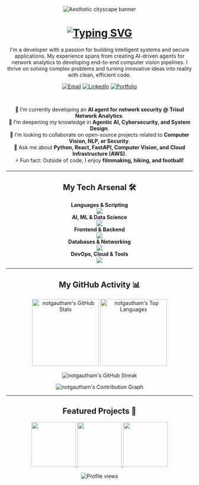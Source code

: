 <!-- Banner Image -->

<p align="center">
<img src="https://www.google.com/search?q=https://i.imgur.com/8p5j3jQ.gif" alt="Aesthetic cityscape banner"/>
</p>

<!-- Typing SVG -->

<h1 align="center">
<a href="https://git.io/typing-svg"><img src="https://www.google.com/search?q=https://readme-typing-svg.demolab.com%3Ffont%3DFira%2BCode%26weight%3D700%26size%3D30%26pause%3D1000%26color%3DF85D7F%26center%3Dtrue%26vCenter%3Dtrue%26width%3D435%26lines%3DHey%252C%2BI%27m%2BGautham%2BVenkatesan%3BA%2BDeveloper%2Bfocused%2Bon%2BAI%2B%2526%2BSecurity%3BAlways%2Blearning%2Band%2Bbuilding...%3BWelcome%2Bto%2Bmy%2Bdigital%2Bspace." alt="Typing SVG" /></a>
</h1>

<!-- About Me Section -->

<p align="center">
I'm a developer with a passion for building intelligent systems and secure applications. My experience spans from creating AI-driven agents for network analytics to developing end-to-end computer vision pipelines. I thrive on solving complex problems and turning innovative ideas into reality with clean, efficient code.
</p>

<!-- Socials & Links -->

<p align="center">
<a href="mailto:vgautham.coll@gmail.com"><img src="https://www.google.com/search?q=https://img.shields.io/badge/Email-D14836%3Fstyle%3Dfor-the-badge%26logo%3Dgmail%26logoColor%3Dwhite" alt="Email"/></a>
<a href="https://www.google.com/search?q=https://linkedin.com/in/gautham-venkatesan" target="_blank"><img src="https://www.google.com/search?q=https://img.shields.io/badge/LinkedIn-0077B5%3Fstyle%3Dfor-the-badge%26logo%3Dlinkedin%26logoColor%3Dwhite" alt="LinkedIn"></a>
<a href="https://www.google.com/search?q=https://github.com/notgautham" target="_blank"><img src="https://www.google.com/search?q=https://img.shields.io/badge/Portfolio-f85d7f%3Fstyle%3Dfor-the-badge%26logo%3Dgithub%26logoColor%3Dwhite" alt="Portfolio"/></a>
</p>

<br>

<!-- Details Section -->

<p align="center">
🔭 I’m currently developing an <strong>AI agent for network security @ Trisul Network Analytics</strong>. <br>
🌱 I’m deepening my knowledge in <strong>Agentic AI, Cybersecurity, and System Design</strong>. <br>
👯 I’m looking to collaborate on open-source projects related to <strong>Computer Vision, NLP, or Security</strong>. <br>
💬 Ask me about <strong>Python, React, FastAPI, Computer Vision, and Cloud Infrastructure (AWS)</strong>. <br>
⚡ Fun fact: Outside of code, I enjoy <strong>filmmaking, hiking, and football!</strong>
</p>

<hr>

<!-- Skills Section -->

<h2 align="center">My Tech Arsenal 🛠️</h2>
<p align="center">
<strong>Languages & Scripting</strong><br>
<a href="https://skillicons.dev">
<img src="https://www.google.com/search?q=https://skillicons.dev/icons%3Fi%3Dpython,cpp,js,bash,sql%26theme%3Ddark" />
</a>
<br>
<strong>AI, ML & Data Science</strong><br>
<a href="https://skillicons.dev">
<img src="https://www.google.com/search?q=https://skillicons.dev/icons%3Fi%3Dtensorflow,keras,pytorch,sklearn,opencv,transformers%26theme%3Ddark" />
</a>
<br>
<strong>Frontend & Backend</strong><br>
<a href="https://skillicons.dev">
<img src="https://www.google.com/search?q=https://skillicons.dev/icons%3Fi%3Dreact,nextjs,nodejs,tailwind,fastapi,express,django%26theme%3Ddark" />
</a>
<br>
<strong>Databases & Networking</strong><br>
<a href="https://skillicons.dev">
<img src="https://www.google.com/search?q=https://skillicons.dev/icons%3Fi%3Dpostgres,mongodb,mysql,suricata,wireshark%26theme%3Ddark" />
</a>
<br>
<strong>DevOps, Cloud & Tools</strong><br>
<a href="https://skillicons.dev">
<img src="https://www.google.com/search?q=https://skillicons.dev/icons%3Fi%3Ddocker,aws,gcp,terraform,git,githubactions,postman,vercel,linux%26theme%3Ddark" />
</a>
</p>

<hr>

<!-- GitHub Stats & Activity Section -->

<h2 align="center">My GitHub Activity 📊</h2>

<!-- Stats and Top Languages -->

<p align="center">
<img height="180em" src="https://www.google.com/search?q=https://github-readme-stats.vercel.app/api%3Fusername%3Dnotgautham%26show_icons%3Dtrue%26theme%3Ddracula%26count_private%3Dtrue%26hide_border%3Dtrue%26icon_color%3D79ff97%26title_color%3Df85d7f%26text_color%3Dbd93f9" alt="notgautham's GitHub Stats">
<img height="180em" src="https://www.google.com/search?q=https://github-readme-stats.vercel.app/api/top-langs/%3Fusername%3Dnotgautham%26layout%3Dcompact%26theme%3Ddracula%26hide_border%3Dtrue%26langs_count%3D8%26title_color%3Df85d7f%26text_color%3Dbd93f9" alt="notgautham's Top Languages">
</p>

<!-- Commit Streak -->

<p align="center">
<img src="https://www.google.com/search?q=https://github-readme-streak-stats.herokuapp.com/%3Fuser%3Dnotgautham%26theme%3Ddracula%26hide_border%3Dtrue" alt="notgautham's GitHub Streak">
</p>

<!-- Activity Graph -->

<p align="center">
<img src="https://www.google.com/search?q=https://github-readme-activity-graph.vercel.app/graph%3Fusername%3Dnotgautham%26theme%3Ddracula%26hide_border%3Dtrue%26color%3Df85d7f%26line%3Df85d7f%26point%3Dbd93f9%26area%3Dtrue" alt="notgautham's Contribution Graph">
</p>

<hr>

<!-- Pinned Projects Section -->

<h2 align="center">Featured Projects 📌</h2>
<p align="center">
<!-- IMPORTANT: Replace the repo names below with your actual repository names! -->
<a href="https://www.google.com/search?q=https://github.com/notgautham/Road-Health-Analytics-Platform">
<img height="120em" src="https://www.google.com/search?q=https://github-readme-stats.vercel.app/api/pin/%3Fusername%3Dnotgautham%26repo%3DRoad-Health-Analytics-Platform%26theme%3Ddracula%26hide_border%3Dtrue%26icon_color%3D79ff97%26title_color%3Df85d7f%26text_color%3Dbd93f9" />
</a>
<a href="https://www.google.com/search?q=https://github.com/notgautham/Fake-News-Detection-Extension">
<img height="120em" src="https://www.google.com/search?q=https://github-readme-stats.vercel.app/api/pin/%3Fusername%3Dnotgautham%26repo%3DFake-News-Detection-Extension%26theme%3Ddracula%26hide_border%3Dtrue%26icon_color%3D79ff97%26title_color%3Df85d7f%26text_color%3Dbd93f9" />
</a>
<a href="https://www.google.com/search?q=https://github.com/notgautham/ASL-Gesture-Recognition">
<img height="120em" src="https://www.google.com/search?q=https://github-readme-stats.vercel.app/api/pin/%3Fusername%3Dnotgautham%26repo%3DASL-Gesture-Recognition%26theme%3Ddracula%26hide_border%3Dtrue%26icon_color%3D79ff97%26title_color%3Df85d7f%26text_color%3Dbd93f9" />
</a>
</p>

<!-- Footer -->

<p align="center">
<img src="https://www.google.com/search?q=https://komarev.com/ghpvc/%3Fusername%3Dnotgautham%26label%3DProfile%2520Views%26color%3Df85d7f%26style%3Dflat-square" alt="Profile views" />
</p>